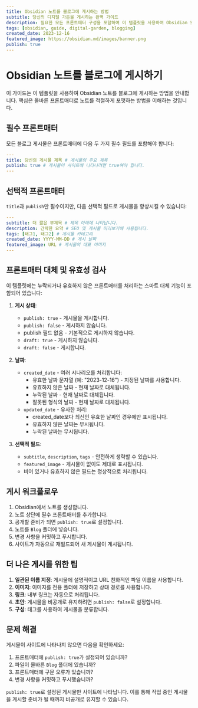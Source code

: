 ```yaml
---
title: Obsidian 노트를 블로그에 게시하는 방법
subtitle: 당신의 디지털 가든을 게시하는 완벽 가이드
description: 필요한 모든 프론트매터 구성을 포함하여 이 템플릿을 사용하여 Obsidian 노트를 개인 블로그에 게시하는 방법을 알아보세요.
tags: [obsidian, guide, digital-garden, blogging]
created_date: 2023-12-16
featured_image: https://obsidian.md/images/banner.png
publish: true
---
```


# Obsidian 노트를 블로그에 게시하기

이 가이드는 이 템플릿을 사용하여 Obsidian 노트를 블로그에 게시하는 방법을 안내합니다. 핵심은 올바른 프론트매터로 노트를 적절하게 포맷하는 방법을 이해하는 것입니다.

## 필수 프론트매터

모든 블로그 게시물은 프론트매터에 다음 두 가지 필수 필드를 포함해야 합니다:

```yaml
---
title: 당신의 게시물 제목 # 게시물의 주요 제목
publish: true # 게시물이 사이트에 나타나려면 true여야 합니다.
---
```

## 선택적 프론트매터

`title`과 `publish`만 필수이지만, 다음 선택적 필드로 게시물을 향상시킬 수 있습니다:

```yaml
---
subtitle: 더 짧은 부제목 # 제목 아래에 나타납니다.
description: 간략한 요약 # SEO 및 게시물 미리보기에 사용됩니다.
tags: [태그1, 태그2] # 게시물 카테고리
created_date: YYYY-MM-DD # 게시 날짜
featured_image: URL # 게시물의 대표 이미지
---
```

## 프론트매터 대체 및 유효성 검사

이 템플릿에는 누락되거나 유효하지 않은 프론트매터를 처리하는 스마트 대체 기능이 포함되어 있습니다:

1. **게시 상태**:

   - `publish: true` - 게시물을 게시합니다.
   - `publish: false` - 게시하지 않습니다.
   - publish 필드 없음 - 기본적으로 게시하지 않습니다.
   - `draft: true` - 게시하지 않습니다.
   - `draft: false` - 게시합니다.

2. **날짜**:

   - `created_date` - 여러 시나리오를 처리합니다:
     - 유효한 날짜 문자열 (예: "2023-12-16") - 지정된 날짜를 사용합니다.
     - 유효하지 않은 날짜 - 현재 날짜로 대체됩니다.
     - 누락된 날짜 - 현재 날짜로 대체됩니다.
     - 잘못된 형식의 날짜 - 현재 날짜로 대체됩니다.
   - `updated_date` - 유사한 처리:
     - created_date보다 최신인 유효한 날짜인 경우에만 표시됩니다.
     - 유효하지 않은 날짜는 무시됩니다.
     - 누락된 날짜는 무시됩니다.

3. **선택적 필드**:
   - `subtitle`, `description`, `tags` - 안전하게 생략할 수 있습니다.
   - `featured_image` - 게시물이 없이도 제대로 표시됩니다.
   - 비어 있거나 유효하지 않은 필드는 정상적으로 처리됩니다.

## 게시 워크플로우

1. Obsidian에서 노트를 생성합니다.
2. 노트 상단에 필수 프론트매터를 추가합니다.
3. 공개할 준비가 되면 `publish: true`로 설정합니다.
4. 노트를 `Blog` 폴더에 넣습니다.
5. 변경 사항을 커밋하고 푸시합니다.
6. 사이트가 자동으로 재빌드되어 새 게시물이 게시됩니다.

## 더 나은 게시를 위한 팁

1. **일관된 이름 지정**: 게시물에 설명적이고 URL 친화적인 파일 이름을 사용합니다.
2. **이미지**: 이미지를 전용 폴더에 저장하고 상대 경로를 사용합니다.
3. **링크**: 내부 링크는 자동으로 처리됩니다.
4. **초안**: 게시물을 비공개로 유지하려면 `publish: false`로 설정합니다.
5. **구성**: 태그를 사용하여 게시물을 분류합니다.

## 문제 해결

게시물이 사이트에 나타나지 않으면 다음을 확인하세요:

1. 프론트매터에 `publish: true`가 설정되어 있습니까?
2. 파일이 올바른 `Blog` 폴더에 있습니까?
3. 프론트매터에 구문 오류가 있습니까?
4. 변경 사항을 커밋하고 푸시했습니까?

`publish: true`로 설정된 게시물만 사이트에 나타납니다. 이를 통해 작업 중인 게시물을 게시할 준비가 될 때까지 비공개로 유지할 수 있습니다.
